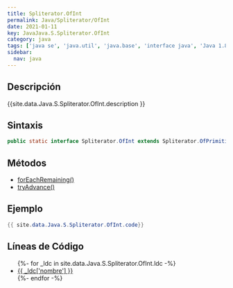 ```yaml
---
title: Spliterator.OfInt
permalink: Java/Spliterator/OfInt
date: 2021-01-11
key: JavaJava.S.Spliterator.OfInt
category: java
tags: ['java se', 'java.util', 'java.base', 'interface java', 'Java 1.8']
sidebar: 
  nav: java
---
```


## Descripción
{{site.data.Java.S.Spliterator.OfInt.description }}

## Sintaxis
~~~java
public static interface Spliterator.OfInt extends Spliterator.OfPrimitive<Integer,IntConsumer,Spliterator.OfInt>
~~~

## Métodos
* [forEachRemaining()](/Java/Spliterator/OfInt/forEachRemaining)
* [tryAdvance()](/Java/Spliterator/OfInt/tryAdvance)

## Ejemplo
~~~java
{{ site.data.Java.S.Spliterator.OfInt.code}}
~~~

## Líneas de Código
<ul>
{%- for _ldc in site.data.Java.S.Spliterator.OfInt.ldc -%}
   <li>
       <a href="{{_ldc['url'] }}">{{ _ldc['nombre'] }}</a>
   </li>
{%- endfor -%}
</ul>
